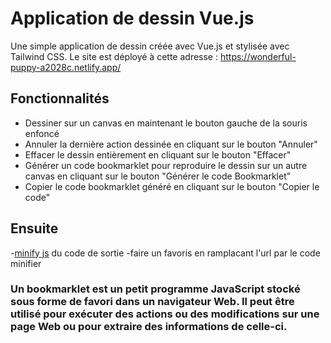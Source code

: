 # Application de dessin Vue.js

Une simple application de dessin créée avec Vue.js et stylisée avec Tailwind CSS. Le site est déployé à cette adresse : https://wonderful-puppy-a2028c.netlify.app/

## Fonctionnalités


- Dessiner sur un canvas en maintenant le bouton gauche de la souris enfoncé
- Annuler la dernière action dessinée en cliquant sur le bouton "Annuler"
- Effacer le dessin entièrement en cliquant sur le bouton "Effacer"
- Générer un code bookmarklet pour reproduire le dessin sur un autre canvas en cliquant sur le bouton "Générer le code Bookmarklet"
- Copier le code bookmarklet généré en cliquant sur le bouton "Copier le code"


## Ensuite


-[minify js](https://minify-js.com/) du code de sortie
-faire un favoris en ramplacant l'url par le code minifier

### Un bookmarklet est un petit programme JavaScript stocké sous forme de favori dans un navigateur Web. Il peut être utilisé pour exécuter des actions ou des modifications sur une page Web ou pour extraire des informations de celle-ci.
